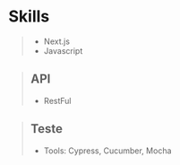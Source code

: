 # Skills

> - Next.js
> - Javascript

> ## API
>
> - RestFul

> ## Teste
>
> - Tools: Cypress, Cucumber, Mocha
>
> ##
